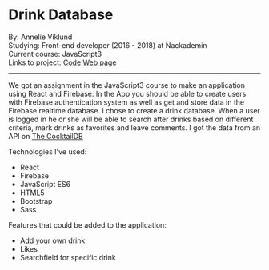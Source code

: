 # Drink Database

By: Annelie Viklund  
Studying: Front-end developer (2016 - 2018) at Nackademin  
Current course: JavaScript3  
Links to project:  [Code](https://github.com/anneliev/Drinks-database)  [Web page](https://anneliev.github.io/Drinks-database)

---

We got an assignment in the JavaScript3 course to make an application using React and Firebase. In the App you should be able to create users with Firebase authentication system as well as get and store data in the Firebase realtime database. 
I chose to create a drink database. When a user is logged in he or she will be able to search after drinks based on different criteria, mark drinks as favorites and leave comments. I got the data from an API on [The CocktailDB](http://www.thecocktaildb.com/api.php)

Technologies I've used:
  - React
  - Firebase
  - JavaScript ES6
  - HTML5
  - Bootstrap
  - Sass

Features that could be added to the application:
   - Add your own drink
   - Likes
   - Searchfield for specific drink


